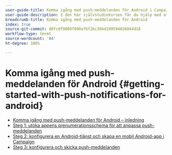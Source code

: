 ```yaml
---
user-guide-title: Komma igång med push-meddelanden för Android i Campaign Classic
user-guide-description: I den här självstudiekursen får du hjälp med att skicka push-meddelanden från Adobe Campaign till en Android-app.
breadcrumb-title: Komma igång med push-meddelanden för Android
index: true
source-git-commit: d0fc0f9009f090af6f2bc366d199594026044d18
workflow-type: tm+mt
source-wordcount: '84'
ht-degree: 100%

---
```



# Komma igång med push-meddelanden för Android {#getting-started-with-push-notifications-for-android}

+ [Komma igång med push-meddelanden för Android – inledning](/help/tutorial-getting-started-with-push-notifications-for-android/introduction.md)
+ [Steg 1: utöka appens prenumerationsschema för att anpassa push-meddelanden](/help/tutorial-getting-started-with-push-notifications-for-android/extending-the-app-subscription-schema.md)
+ [Steg 2: konfigurera en Android-tjänst och skapa en mobil Android-app i Campaign](/help/tutorial-getting-started-with-push-notifications-for-android/configuring-an-android-service-in-campaign.md)
+ [Steg 3: konfigurera och skicka push-meddelanden](/help/tutorial-getting-started-with-push-notifications-for-android/configuring-and-sending-push-notifications.md)

